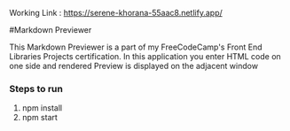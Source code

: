 Working Link : https://serene-khorana-55aac8.netlify.app/


#Markdown Previewer

This Markdown Previewer is a part of my FreeCodeCamp's Front End Libraries Projects certification. In this application you enter HTML code on one side and rendered Preview is displayed on the adjacent window

### Steps to run
1) npm install
2) npm start
